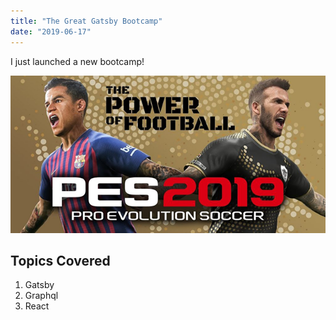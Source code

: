 ```yaml
---
title: "The Great Gatsby Bootcamp"
date: "2019-06-17"
---
```


I just launched a new bootcamp!

![Grass](./grass.png)

## Topics Covered

1. Gatsby
2. Graphql
3. React
